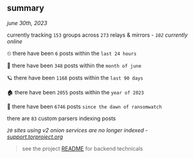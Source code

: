 
## summary
_june 30th, 2023_

currently tracking `153` groups across `273` relays & mirrors - _`102` currently online_

⏲ there have been `6` posts within the `last 24 hours`

🦈 there have been `348` posts within the `month of june`

🪐 there have been `1168` posts within the `last 90 days`

🏚 there have been `2055` posts within the `year of 2023`

🦕 there have been `6746` posts `since the dawn of ransomwatch`

there are `83` custom parsers indexing posts

_`20` sites using v2 onion services are no longer indexed - [support.torproject.org](https://support.torproject.org/onionservices/v2-deprecation/)_

> see the project [README](https://github.com/joshhighet/ransomwatch#ransomwatch--) for backend technicals
